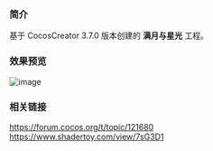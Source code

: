 ### 简介
基于 CocosCreator 3.7.0 版本创建的 **满月与星光** 工程。

### 效果预览
![image](../../../image/202206/2022061601.png)

### 相关链接
https://forum.cocos.org/t/topic/121680
https://www.shadertoy.com/view/7sG3D1
